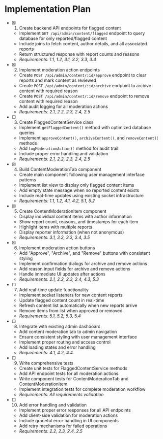 # Implementation Plan

- [x] 1. Create backend API endpoints for flagged content

  - Implement `GET /api/admin/content/flagged` endpoint to query database for only reported/flagged content
  - Include joins to fetch content, author details, and all associated reports
  - Return structured response with report counts and reasons
  - _Requirements: 1.1, 1.2, 3.1, 3.2, 3.3, 3.4_

- [x] 2. Implement moderation action endpoints

  - Create `POST /api/admin/content/:id/approve` endpoint to clear reports and mark content as reviewed
  - Create `POST /api/admin/content/:id/archive` endpoint to archive content with required reason
  - Create `POST /api/admin/content/:id/remove` endpoint to remove content with required reason
  - Add audit logging for all moderation actions
  - _Requirements: 2.1, 2.2, 2.3, 2.4, 2.5_

- [ ] 3. Create FlaggedContentService class

  - Implement `getFlaggedContent()` method with optimized database queries
  - Implement `approveContent()`, `archiveContent()`, and `removeContent()` methods
  - Add `logModerationAction()` method for audit trail
  - Include proper error handling and validation
  - _Requirements: 2.1, 2.2, 2.3, 2.4, 2.5_

- [x] 4. Build ContentModerationTab component

  - Create main component following user management interface patterns
  - Implement list view to display only flagged content items
  - Add empty state message when no reported content exists
  - Include real-time updates using existing socket infrastructure
  - _Requirements: 1.1, 1.2, 4.1, 4.2, 5.1, 5.2_

- [x] 5. Create ContentModerationItem component

  - Display individual content items with author information
  - Show report count, reasons, and timestamps for each item
  - Highlight items with multiple reports
  - Display reporter information (when not anonymous)
  - _Requirements: 3.1, 3.2, 3.3, 3.4, 3.5_

- [x] 6. Implement moderation action buttons

  - Add "Approve", "Archive", and "Remove" buttons with consistent styling
  - Implement confirmation dialogs for archive and remove actions
  - Add reason input fields for archive and remove actions
  - Handle immediate UI updates after actions
  - _Requirements: 2.1, 2.2, 2.3, 2.4, 4.3, 5.3_

- [ ] 7. Add real-time update functionality

  - Implement socket listeners for new content reports
  - Update flagged content count in real-time
  - Refresh content list automatically when new reports arrive
  - Remove items from list when approved or removed
  - _Requirements: 5.1, 5.2, 5.3, 5.4_

- [ ] 8. Integrate with existing admin dashboard

  - Add content moderation tab to admin navigation
  - Ensure consistent styling with user management interface
  - Implement proper routing and access control
  - Add loading states and error handling
  - _Requirements: 4.1, 4.2, 4.4_

- [ ] 9. Write comprehensive tests

  - Create unit tests for FlaggedContentService methods
  - Add API endpoint tests for all moderation actions
  - Write component tests for ContentModerationTab and ContentModerationItem
  - Implement integration tests for complete moderation workflow
  - _Requirements: All requirements validation_

- [ ] 10. Add error handling and validation
  - Implement proper error responses for all API endpoints
  - Add client-side validation for moderation actions
  - Include graceful error handling in UI components
  - Add retry mechanisms for failed operations
  - _Requirements: 2.2, 2.3, 2.4, 2.5_
